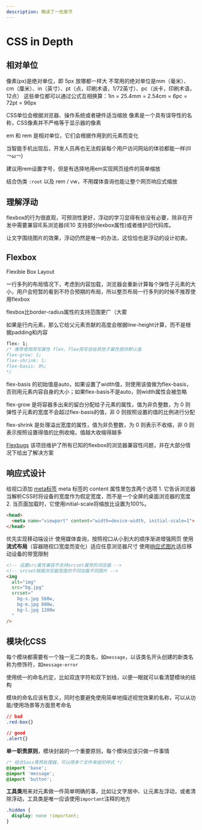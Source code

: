 ```yaml
---
description: 略读了一些章节
---
```


# CSS in Depth

## 相对单位

像素\(px\)是绝对单位，即 5px 放哪都一样大
不常用的绝对单位是mm（毫米）、cm（厘米）、in（英寸）、pt（点，印刷术语，1/72英寸）、pc（派卡，印刷术语，12点）
这些单位都可以通过公式互相换算：1in = 25.4mm = 2.54cm = 6pc = 72pt = 96px

CSS单位会根据浏览器、操作系统或者硬件适当缩放
像素是一个具有误导性的名称，CSS像素并不严格等于显示器的像素

em 和 rem 是相对单位，它们会根据作用到的元素而变化

当智能手机出现后，开发人员再也无法假装每个用户访问网站的体验都能一样\(lll￢ω￢\)

建议用rem设置字号，但是有选择地用em实现网页组件的简单缩放

结合伪类 `:root` 以及 rem / vw，不用媒体查询也能让整个网页响应式缩放

## 理解浮动

flexbox的行为很直观，可预测性更好，浮动的学习显得有些没有必要，除非在开发中需要兼容IE系浏览器\(IE10 支持部分lexbox属性\)或者维护旧代码库。

让文字围绕图片的效果，浮动仍然是唯一的办法，这恰恰也是浮动的设计初衷。

## Flexbox

Flexible Box Layout

一行多列的布局情况下，考虑到内容加载，浏览器会重新计算每个弹性子元素的大小，用户会短暂的看到不符合预期的布局，所以整页布局一行多列的时候不推荐使用flexbox

flexbox比border-radius属性的支持范围更广（大雾

如果是行内元素，那么它给父元素贡献的高度会根据line-height计算，而不是根据padding和内容

```css
flex: 1;
/* 推荐使用简写属性 flex，flex简写会给其他子属性提供默认值
flex-grow: 1;
flex-shrink: 1;
flex-basis: 0%;
*/
```

flex-basis 的初始值是auto，如果设置了width值，则使用该值做为flex-basis，否则用元素内容自身的大小；如果flex-basis不是auto，则width属性会被忽略

flex-grow 是将容器多出来的留白分配给子元素的属性，值为非负整数，为 0 则弹性子元素的宽度不会超过flex-basis的值，非 0 则按照设置的值的比例进行分配

flex-shrink 是处理溢出宽度的属性，值为非负整数，为 0 则表示不收缩，非 0 则表示按照设置得值的比例收缩，值越大收缩得越多

[Flexbugs](https://github.com/philipwalton/flexbugs) 该项目维护了所有已知的flexbox的浏览器兼容性问题，并在大部分情况下给出了解决方案

## 响应式设计

给视口添加 [meta标签](https://developer.mozilla.org/zh-CN/docs/Mobile/Viewport_meta_tag)
meta 标签的 content 属性里包含两个选项 1. 它告诉浏览器当解析CSS时将设备的宽度作为假定宽度，而不是一个全屏的桌面浏览器的宽度 2. 当页面加载时，它使用initial-scale将缩放比设置为100%。

```html
<head>
  <meta name="viewport" content="width=device-width, initial-scale=1">
</head>
```

优先实现移动端设计
使用媒体查询，按照视口从小到大的顺序渐进增强网页
使用**流式布局**（容器随视口宽度而变化）适应任意浏览器尺寸
使用[响应式图片](https://jakearchibald.com/2015/anatomy-of-responsive-images/)适应移动设备的带宽限制

```html
<!-- 设置src属性兼容不支持srcset属性的浏览器 -->
<!-- srcset根据浏览器宽度的不同加载不同图片 -->
<img
  alt="img"
  src="bg.jpg"
  srcset="
    bg-s.jpg 560w,
    bg-m.jpg 800w,
    bg-l.jpg 1280w
  "
/>
```

## 模块化CSS

每个模块都需要有一个独一无二的类名，如`message`，以该类名开头创建的新类名称为修饰符，如`message-error`

使用统一的命名约定，比如双连字符和双下划线，以便一眼就可以看清楚模块的结构

模块的命名应该有意义，同时也要避免使用简单地描述视觉效果的名称，可以从功能/使用场景等方面思考命名

```css
// bad
.red-box{}

// good
.alert{}
```

**单一职责原则**，模块封装的一个重要原则，每个模块应该只做一件事情

```css
/* 结合Sass等预处理器，可以用多个文件来组织样式 */
@import 'base';
@import 'message';
@import 'button';
```

**工具类**用来对元素做一件简单明确的事，比如让文字居中、让元素左浮动，或者清除浮动，工具类是唯一应该使用`important`注释的地方

```css
.hidden {
  display: none !important;
}
```
